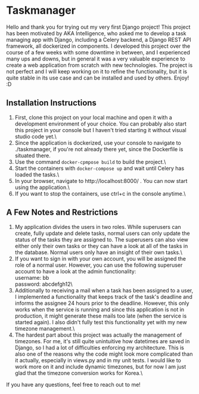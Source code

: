 # Taskmanager

Hello and thank you for trying out my very first Django project! This project has been motivated by AKA Intelligence, who asked me to develop a task managing app with Django, including a Celery backend, a Django REST API framework, all dockerized in components. I developed this project over the course of a few weeks with some downtime in between, and I experienced many ups and downs, but in general it was a very valuable experience to create a web application from scratch with new technologies. The project is not perfect and I will keep working on it to refine the functionality, but it is quite stable in its use case and can be installed and used by others.
Enjoy! :D

## Installation Instructions

1. First, clone this project on your local machine and open it with a development environment of your choice. You can probably also start this project in your console but I haven't tried starting it without visual studio code yet.\
2. Since the application is dockerized, use your console to navigate to ./taskmanager, if you're not already there yet, since the Dockerfile is situated there.
3. Use the command ```docker-cpmpose build``` to build the project.\
4. Start the containers with ```docker-compose up``` and wait until Celery has loaded the tasks.\
5. In your browser, navigate to http://localhost:8000/ . You can now start using the application.\
6. If you want to stop the containers, use ctrl+c in the console anytime.\

## A Few Notes and Restrictions

1. My application divides the users in two roles. While superusers can create, fully update and delete tasks, normal users can only update the status of the tasks they are assigned to. The superusers can also view either only their own tasks or they can have a look at all of the tasks in the database. Normal users only have an insight of their own tasks.\
2. If you want to sign in with your own account, you will be assigned the role of a normal user. However, you can use the following superuser account to have a look at the admin functionality:\
username: bb\
password: abcdefgh12\
3. Additionally to receiving a mail when a task has been assigned to a user, I implemented a functionality that keeps track of the task's deadline and informs the assignee 24 hours prior to the deadline. However, this only works when the service is running and since this application is not in production, it might generate these mails too late (when the service is started again). I also didn't fully test this functionality yet with my new timezone management.\
4. The hardest part about this project was actually the management of timezones. For me, it's still quite unintuitive how datetimes are saved in Django, so I had a lot of difficulties enforcing my architecture. This is also one of the reasons why the code might look more complicated than it actually, especially in views.py and in my unit tests. I would like to work more on it and include dynamic timezones, but for now I am just glad that the timezone conversion works for Korea.\

If you have any questions, feel free to reach out to me!
